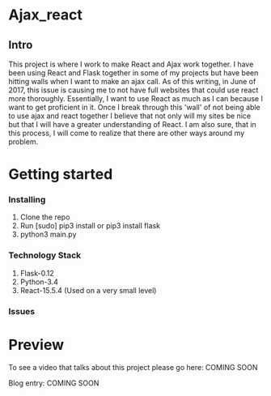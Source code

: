 # Ajax_react 
## Intro

This project is where I work to make React and Ajax work together. I have been using React and Flask together in some of my projects but have been hitting walls when I want to make an ajax call. As of this writing, in June of 2017, this issue is causing me to not have full websites that could use react more thoroughly. Essentially, I want to use React as much as I can because I want to get proficient in it. Once I break through this 'wall' of not being able to use ajax and react together I believe that not only will my sites be nice but that I will have a greater understanding of React. I am also sure, that in this process, I will come to realize that there are other ways around my problem. 

# Getting started
### Installing

1. Clone the repo
2. Run [sudo] pip3 install or pip3 install flask
3. python3 main.py

### Technology Stack

1. Flask-0.12
2. Python-3.4
3. React-15.5.4 (Used on a very small level)


### Issues

# Preview

To see a video that talks about this project please go here: COMING SOON

Blog entry: COMING SOON
